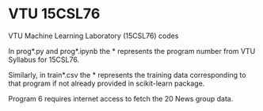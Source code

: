 # VTU 15CSL76
VTU Machine Learning Laboratory (15CSL76) codes

In prog*.py and prog*.ipynb the * represents the program number from VTU Syllabus for 15CSL76.

Similarly, in train*.csv the * represents the training data corresponding to that program if not already provided in scikit-learn package.

Program 6 requires internet access to fetch the 20 News group data.

